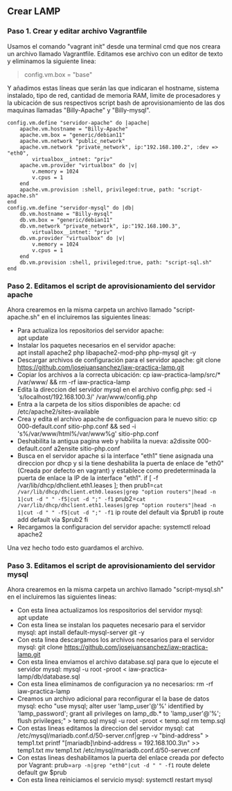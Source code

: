 ## Crear LAMP
### Paso 1. Crear y editar archivo Vagrantfile
Usamos el comando "vagrant init" desde una terminal cmd que nos creara un archivo llamado Vagrantfile.
Editamos ese archivo con un editor de texto y eliminamos la siguiente linea:
> config.vm.box = "base"

Y añadimos estas líneas que serán las que indicaran el hostname, sistema instalado, tipo de red, cantidad de memoria RAM, limite de procesadores y la ubicación de sus respectivos script bash de aprovisionamiento de las dos maquinas llamadas "Billy-Apache" y "Billy-mysql".

	config.vm.define "servidor-apache" do |apache|
		apache.vm.hostname = "Billy-Apache"
		apache.vm.box = "generic/debian11"
		apache.vm.network "public_network"
		apache.vm.network "private_network", ip:"192.168.100.2", :dev => "eth0",
			virtualbox__intnet: "priv"
		apache.vm.provider "virtualbox" do |v|
			v.memory = 1024
			v.cpus = 1
		end
		apache.vm.provision :shell, privileged:true, path: "script-apache.sh"
	end
	config.vm.define "servidor-mysql" do |db|
		db.vm.hostname = "Billy-mysql"
		db.vm.box = "generic/debian11"
		db.vm.network "private_network", ip:"192.168.100.3", 
			virtualbox__intnet: "priv"
		db.vm.provider "virtualbox" do |v|
			v.memory = 1024
			v.cpus = 1
		end
		db.vm.provision :shell, privileged:true, path: "script-sql.sh"
	end
	

### Paso 2. Editamos el script de aprovisionamiento del servidor apache
Ahora crearemos en la misma carpeta un archivo llamado "script-apache.sh" en el incluiremos las siguientes lineas:
- Para actualiza los repositorios del servidor apache: \
		apt update
- Instalar los paquetes necesarios en el servidor apache: \
		apt install apache2 php libapache2-mod-php php-mysql git -y
- Descargar archivos de configuración para el servidor apache:
	git clone https://github.com/josejuansanchez/iaw-practica-lamp.git
- Copiar los archivos a la correcta ubicación:
	cp iaw-practica-lamp/src/* /var/www/ && rm -rf iaw-practica-lamp
- Edita la direccion del servidor mysql en el archivo config.php:
	sed -i 's/localhost/192.168.100.3/' /var/www/config.php
- Entra a la carpeta de los sitios disponibles de apache:
	cd /etc/apache2/sites-available
- Crea y edita el archivo apache de configuacion para le nuevo sitio:
	cp 000-default.conf sitio-php.conf && sed -i 's%/var/www/html%/var/www%g' sitio-php.conf
- Deshabilita la antigua pagina web y habilita la nueva:
	a2dissite 000-default.conf
	a2ensite sitio-php.conf
- Busca en el servidor apache si la interface "eth1" tiene asignada una direccion por dhcp y si la tiene deshabilita la puerta de enlace de "eth0" (Creada por defecto en vagrant) y establece como predeterminada la puerta de enlace la IP de la interface "eth1".
	if [ -f /var/lib/dhcp/dhclient.eth1.leases ]; then
		prub1=`cat /var/lib/dhcp/dhclient.eth0.leases|grep "option routers"|head -n 1|cut -d " " -f5|cut -d ";" -f1`
		prub2=`cat /var/lib/dhcp/dhclient.eth1.leases|grep "option routers"|head -n 1|cut -d " " -f5|cut -d ";" -f1`
		ip route del default via $prub1
		ip route add default via $prub2
	fi
- Recargamos la configuracion del servidor apache:
	systemctl reload apache2

Una vez hecho todo esto guardamos el archivo.

### Paso 3.  Editamos el script de aprovisionamiento del servidor mysql

Ahora crearemos en la misma carpeta un archivo llamado "script-mysql.sh" en el incluiremos las siguientes lineas:
- Con esta linea actualizamos los respositorios del servidor mysql: \
	apt update
- Con esta linea se instalan los paquetes necesario para el servidor mysql:
	apt install default-mysql-server git -y
- Con esta linea descargamos los archivos necesarios para el servidor mysql:
	git clone https://github.com/josejuansanchez/iaw-practica-lamp.git
- Con esta linea enviamos el archivo database.sql para que lo ejecute el servidor mysql:
	mysql -u root -proot < iaw-practica-lamp/db/database.sql
- Con esta linea eliminamos de configuracion ya no necesarios:
	rm -rf iaw-practica-lamp
- Creamos un archivo adicional para reconfigurar el la base de datos mysql:
	echo "use mysql; alter user 'lamp_user'@'%' identified by 'lamp_password'; grant all privileges on lamp_db.* to 'lamp_user'@'%'; flush privileges;" > temp.sql
	mysql -u root -proot < temp.sql
	rm temp.sql
- Con estas lineas editamos la direccion del servidor mysql:
	cat /etc/mysql/mariadb.conf.d/50-server.cnf|grep -v "bind-address" > temp1.txt
	printf "[mariadb]\nbind-address = 192.168.100.3\n" >> temp1.txt
	mv temp1.txt /etc/mysql/mariadb.conf.d/50-server.cnf
- Con estas lineas deshabilitamos la puerta del enlace creada por defecto por Vagrant:
	prub=`arp -n|grep "eth0"|cut -d " " -f1`
	route delete default gw $prub
- Con esta linea reiniciamos el servicio mysql:
	systemctl restart mysql


